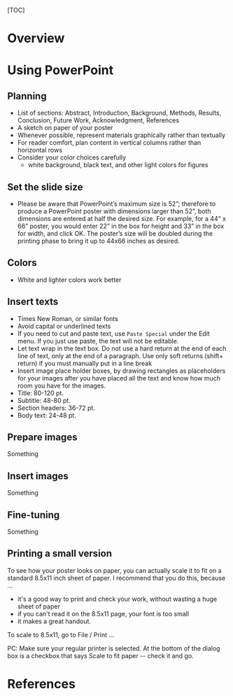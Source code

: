 [TOC]

# Overview

# Using PowerPoint

## Planning

- List of sections: Abstract, Introduction, Background, Methods,
  Results, Conclusion, Future Work, Acknowledgment, References
- A sketch on paper of your poster
- Whenever possible, represent materials graphically rather than
  textually
- For reader comfort, plan content in vertical columns rather than
  horizontal rows
- Consider your color choices carefully
    + white background, black text, and other light colors for figures

## Set the slide size

- Please be aware that PowerPoint’s maximum size is 52”; therefore to
  produce a PowerPoint poster with dimensions larger than 52”, both
  dimensions are entered at half the desired size. For example, for a
  44” x 66” poster, you would enter 22” in the box for height and 33” in
  the box for width, and click OK. The poster’s size will be doubled
  during the printing phase to bring it up to 44x66 inches as desired.

## Colors

- White and lighter colors work better

## Insert texts

- Times New Roman, or similar fonts
- Avoid capital or underlined texts
- If you need to cut and paste text, use `Paste Special` under the Edit
  menu. If you just use paste, the text will not be editable.
- Let text wrap in the text box. Do not use a hard return at the end of
  each line of text, only at the end of a paragraph. Use only soft
  returns (shift+ return) if you must manually put in a line break
- Insert image place holder boxes, by drawing rectangles as placeholders
  for your images after you have placed all the text and know how much
  room you have for the images.
- Title: 80-120 pt.
- Subtitle: 48-80 pt.
- Section headers: 36-72 pt.
- Body text: 24-48 pt.

## Prepare images

Something

## Insert images

Something

## Fine-tuning

Something

## Printing a small version

To see how your poster looks on paper, you can actually scale it to fit
on a standard 8.5x11 inch sheet of paper. I recommend that you do this,
because ...

- it's a good way to print and check your work, without wasting a huge
  sheet of paper
- if you can't read it on the 8.5x11 page, your font is too small
- it makes a great handout.

To scale to 8.5x11, go to File / Print ...

PC: Make sure your regular printer is selected. At the bottom of the
dialog box is a checkbox that says Scale to fit paper -- check it and
go.

# References

